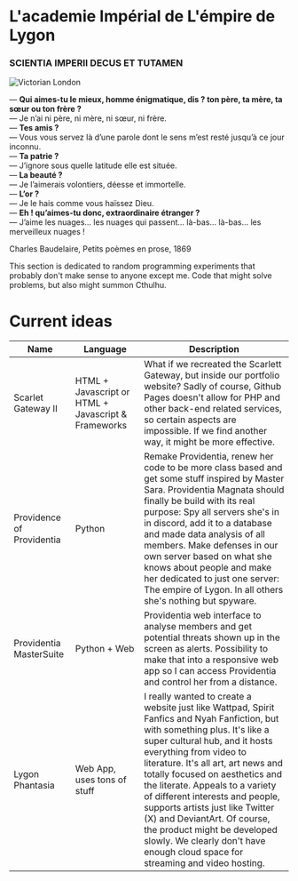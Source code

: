 # L'academie Impérial de L'émpire de Lygon
### SCIENTIA IMPERII DECUS ET TUTAMEN

![Victorian London](https://i.pinimg.com/564x/49/8f/24/498f2486dbbb654c88648087d48386d0.jpg)

— **Qui aimes-tu le mieux, homme énigmatique, dis ? ton père, ta mère, ta sœur ou ton frère ?**  
— Je n’ai ni père, ni mère, ni sœur, ni frère.  
— **Tes amis ?**  
— Vous vous servez là d’une parole dont le sens m’est resté jusqu’à ce jour inconnu.  
— **Ta patrie ?**  
— J’ignore sous quelle latitude elle est située.  
— **La beauté ?**  
— Je l’aimerais volontiers, déesse et immortelle.  
— **L’or ?**  
— Je le hais comme vous haïssez Dieu.  
— **Eh ! qu’aimes-tu donc, extraordinaire étranger ?**  
— J’aime les nuages… les nuages qui passent… là-bas… là-bas… les merveilleux nuages !

Charles Baudelaire, Petits poèmes en prose, 1869

This section is dedicated to random programming experiments that probably don't make sense to anyone except me. Code that might solve problems, but also might summon Cthulhu.

# Current ideas
Name | Language | Description |
--- | --- | --- |
Scarlet Gateway II | HTML + Javascript or HTML + Javascript & Frameworks | What if we recreated the Scarlett Gateway, but inside our portfolio website? Sadly of course, Github Pages doesn't allow for PHP and other back-end related services, so certain aspects are impossible. If we find another way, it might be more effective. |
Providence of Providentia | Python | Remake Providentia, renew her code to be more class based and get some stuff inspired by Master Sara. Providentia Magnata should finally be build with its real purpose: Spy all servers she's in in discord, add it to a database and made data analysis of all members. Make defenses in our own server based on what she knows about people and make her dedicated to just one server: The empire of Lygon. In all others she's nothing but spyware. 
Providentia MasterSuite| Python + Web | Providentia web interface to analyse members and get potential threats shown up in the screen as alerts. Possibility to make that into a responsive web app so I can access Providentia and control her from a distance. 
Lygon Phantasia | Web App, uses tons of stuff | I really wanted to create a website just like Wattpad, Spirit Fanfics and Nyah Fanfiction, but with something plus. It's like a super cultural hub, and it hosts everything from video to literature. It's all art, art news and totally focused on aesthetics and the literate. Appeals to a variety of different interests and people, supports artists just like Twitter (X) and DeviantArt. Of course, the product might be developed slowly. We clearly don't have enough cloud space for streaming and video hosting.

